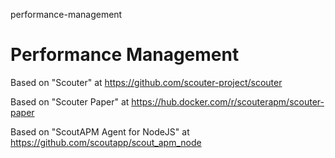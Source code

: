 performance-management
# Performance Management

Based on "Scouter" at https://github.com/scouter-project/scouter

Based on "Scouter Paper" at https://hub.docker.com/r/scouterapm/scouter-paper

Based on "ScoutAPM Agent for NodeJS" at https://github.com/scoutapp/scout_apm_node
